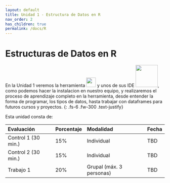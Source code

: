 ```yaml
---
layout: default
title: Unidad 1 - Estructura de Datos en R
nav_order: 2
has_children: true
permalink: /docs/R
---
```


# Estructuras de Datos en R

En la Unidad 1 veremos la herramienta <img src="/uss-softwaredatascience/assets/images/r.svg" width="30"> y unos de sus IDE <img src="/uss-softwaredatascience/assets/images/rstudio.svg" width="70">, como podemos hacer la instalacion en nuestro equipo, y realizaremos el proceso de aprendizaje completo en la herramienta, desde entender la forma de programar, los tipos de datos, hasta trabajar con dataframes para futuros cursos y proyectos.
{: .fs-6 .fw-300 .text-justify}

Esta unidad consta de:

| Evaluación          | Porcentaje | Modalidad   | Fecha
|:--------------------|:-----------|:------------|:--------|
| Control 1 (30 min.) | 15%        | Individual  | TBD |
| Control 2 (30 min.) | 15%        | Individual  | TBD |
| Trabajo 1           | 20%        | Grupal (máx. 3 personas)   | TBD |